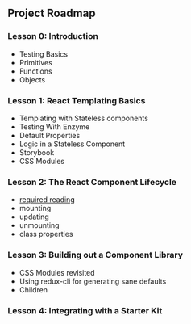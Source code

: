 ## Project Roadmap

### Lesson 0: Introduction
- Testing Basics
- Primitives
- Functions
- Objects

### Lesson 1: React Templating Basics
- Templating with Stateless components
- Testing With Enzyme
- Default Properties
- Logic in a Stateless Component
- Storybook
- CSS Modules

### Lesson 2: The React Component Lifecycle
- [required reading](https://facebook.github.io/react/docs/react-component.html)
- mounting
- updating
- unmounting
- class properties

### Lesson 3: Building out a Component Library
- CSS Modules revisited
- Using redux-cli for generating sane defaults
- Children

### Lesson 4: Integrating with a Starter Kit

